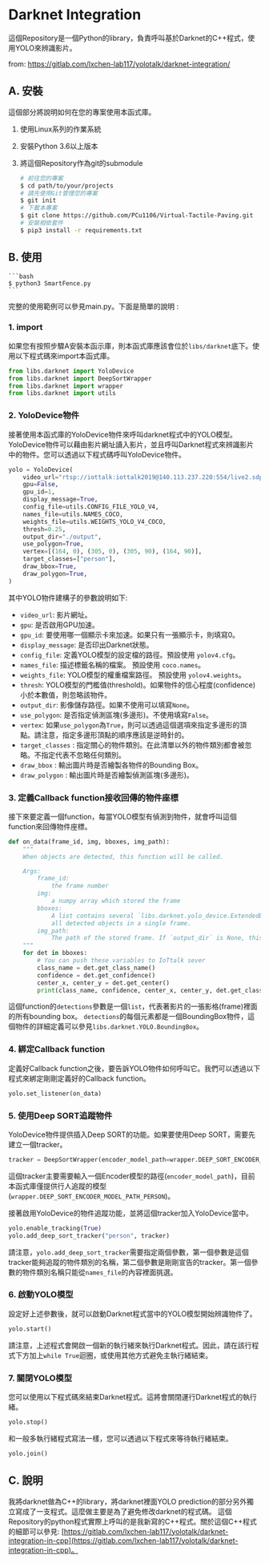# Darknet Integration

這個Repository是一個Python的library，負責呼叫基於Darknet的C++程式，使用YOLO來辨識影片。

from: https://gitlab.com/lxchen-lab117/yolotalk/darknet-integration/

## A. 安裝

這個部分將說明如何在您的專案使用本函式庫。

1. 使用Linux系列的作業系統
2. 安裝Python 3.6以上版本
3. 將這個Repository作為git的submodule

    ```bash
    # 前往您的專案
    $ cd path/to/your/projects
    # 請先使用Git管理您的專案
    $ git init
    # 下載本專案
    $ git clone https://github.com/PCu1106/Virtual-Tactile-Paving.git
    # 安裝相依套件
    $ pip3 install -r requirements.txt
    ```

## B. 使用
    
    ```bash
    $ python3 SmartFence.py
    ```
完整的使用範例可以參見main.py。下面是簡單的說明 :

### 1. import

如果您有按照步驟A安裝本函示庫，則本函式庫應該會位於`libs/darknet`底下。使用以下程式碼來import本函式庫。

```python
from libs.darknet import YoloDevice
from libs.darknet import DeepSortWrapper
from libs.darknet import wrapper
from libs.darknet import utils
``` 

### 2. YoloDevice物件

接著使用本函式庫的YoloDevice物件來呼叫darknet程式中的YOLO模型。
YoloDevice物件可以藉由影片網址讀入影片，並且呼叫Darknet程式來辨識影片中的物件。您可以透過以下程式碼呼叫YoloDevice物件。

```python
yolo = YoloDevice(
    video_url="rtsp://iottalk:iottalk2019@140.113.237.220:554/live2.sdp",
    gpu=False,
    gpu_id=1,
    display_message=True,
    config_file=utils.CONFIG_FILE_YOLO_V4,
    names_file=utils.NAMES_COCO,
    weights_file=utils.WEIGHTS_YOLO_V4_COCO,
    thresh=0.25,
    output_dir="./output",
    use_polygon=True,
    vertex=[(164, 0), (305, 0), (305, 90), (164, 90)],
    target_classes=["person"],
    draw_bbox=True,
    draw_polygon=True,
)
```

其中YOLO物件建構子的參數說明如下:

- `video_url`: 影片網址。
- `gpu`: 是否啟用GPU加速。
- `gpu_id`: 要使用哪一個顯示卡來加速。如果只有一張顯示卡，則填寫0。
- `display_message`: 是否印出Darknet狀態。
- `config_file`: 定義YOLO模型的設定檔的路徑。預設使用 `yolov4.cfg`。
- `names_file`: 描述標籤名稱的檔案。 預設使用 `coco.names`。
- `weights_file`: YOLO模型的權重檔案路徑。 預設使用 `yolov4.weights`。
- `thresh`: YOLO模型的門檻值(threshold)。如果物件的信心程度(confidence)小於本數值，則忽略該物件。
- `output_dir`: 影像儲存路徑。如果不使用可以填寫`None`。
- `use_polygon`: 是否指定偵測區塊(多邊形)。不使用填寫`False`。
- `vertex`: 如果`use_polygon`為`True`，則可以透過這個選項來指定多邊形的頂點。請注意，指定多邊形頂點的順序應該是逆時針的。
- `target_classes` : 指定關心的物件類別。在此清單以外的物件類別都會被忽略。不指定代表不忽略任何類別。
- `draw_bbox` : 輸出圖片時是否繪製各物件的Bounding Box。
- `draw_polygon` : 輸出圖片時是否繪製偵測區塊(多邊形)。

### 3. 定義Callback function接收回傳的物件座標

接下來要定義一個function，每當YOLO模型有偵測到物件，就會呼叫這個function來回傳物件座標。

```python
def on_data(frame_id, img, bboxes, img_path):
    """
    When objects are detected, this function will be called.

    Args:
        frame_id:
            the frame number
        img:
            a numpy array which stored the frame
        bboxes:
            A list contains several `libs.darknet.yolo_device.ExtendedBoundingBox` object. The list contains
            all detected objects in a single frame.
        img_path:
            The path of the stored frame. If `output_dir` is None, this parameter will be None too.
    """
    for det in bboxes:
        # You can push these variables to IoTtalk sever
        class_name = det.get_class_name()
        confidence = det.get_confidence()
        center_x, center_y = det.get_center()
        print(class_name, confidence, center_x, center_y, det.get_class_id(), det.get_obj_id())
```

這個function的`detections`參數是一個`list`，代表著影片的一張影格(frame)裡面的所有bounding box。
`detections`的每個元素都是一個BoundingBox物件，這個物件的詳細定義可以參見`libs.darknet.YOLO.BoundingBox`。

### 4. 綁定Callback function

定義好Callback function之後，要告訴YOLO物件如何呼叫它。我們可以透過以下程式來綁定剛剛定義好的Callback function。

```python
yolo.set_listener(on_data)
```

### 5. 使用Deep SORT追蹤物件

YoloDevice物件提供插入Deep SORT的功能。如果要使用Deep SORT，需要先建立一個tracker。

```python
tracker = DeepSortWrapper(encoder_model_path=wrapper.DEEP_SORT_ENCODER_MODEL_PATH_PERSON)
```

這個tracker主要需要輸入一個Encoder模型的路徑(`encoder_model_path`)，目前本函式庫僅提供行人追蹤的模型(`wrapper.DEEP_SORT_ENCODER_MODEL_PATH_PERSON`)。

接著啟用YoloDevice的物件追蹤功能，並將這個tracker加入YoloDevice當中。

```python
yolo.enable_tracking(True)
yolo.add_deep_sort_tracker("person", tracker)
```

請注意，`yolo.add_deep_sort_tracker`需要指定兩個參數，第一個參數是這個tracker能夠追蹤的物件類別的名稱，第二個參數是剛剛宣告的tracker。第一個參數的物件類別名稱只能從`names_file`的內容裡面挑選。

### 6. 啟動YOLO模型

設定好上述參數後，就可以啟動Darknet程式當中的YOLO模型開始辨識物件了。

```python
yolo.start()
```

請注意，上述程式會開啟一個新的執行緒來執行Darknet程式。因此，請在該行程式下方加上`while True`迴圈，或使用其他方式避免主執行緒結束。

### 7. 關閉YOLO模型

您可以使用以下程式碼來結束Darknet程式。這將會關閉運行Darknet程式的執行緒。

```python
yolo.stop()
```

和一般多執行緒程式寫法一樣，您可以透過以下程式來等待執行緒結束。

```python
yolo.join()
```

## C. 說明

我將darknet做為C++的library，將darknet裡面YOLO prediction的部分另外獨立寫成了一支程式。這麼做主要是為了避免修改darknet的程式碼。
這個Repository的python程式實際上呼叫的是我新寫的C++程式。關於這個C++程式的細節可以參見: [https://gitlab.com/lxchen-lab117/yolotalk/darknet-integration-in-cpp](https://gitlab.com/lxchen-lab117/yolotalk/darknet-integration-in-cpp)。

